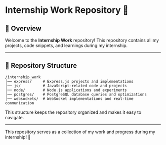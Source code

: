 # Internship Work Repository 🚀

## 📌 Overview
Welcome to the **Internship Work** repository! This repository contains all my projects, code snippets, and learnings during my internship.

---

## 📁 Repository Structure

```
/internship_work
│── express/     # Express.js projects and implementations
│── js/          # JavaScript-related code and projects
│── node/        # Node.js applications and experiments
│── postgres/    # PostgreSQL database queries and optimizations
│── websockets/  # WebSocket implementations and real-time communication
```

This structure keeps the repository organized and makes it easy to navigate.

---

This repository serves as a collection of my work and progress during my internship! 🚀

